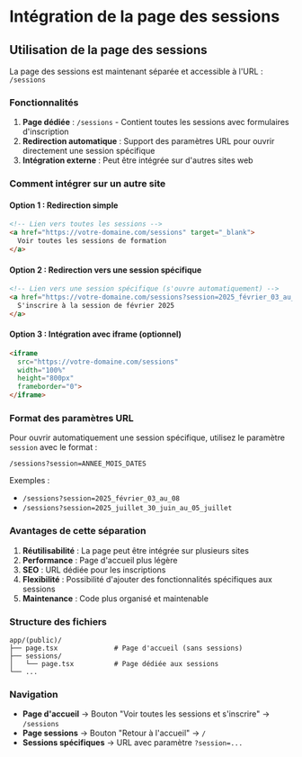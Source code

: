 # Intégration de la page des sessions

## Utilisation de la page des sessions

La page des sessions est maintenant séparée et accessible à l'URL : `/sessions`

### Fonctionnalités

1. **Page dédiée** : `/sessions` - Contient toutes les sessions avec formulaires d'inscription
2. **Redirection automatique** : Support des paramètres URL pour ouvrir directement une session spécifique
3. **Intégration externe** : Peut être intégrée sur d'autres sites web

### Comment intégrer sur un autre site

#### Option 1 : Redirection simple
```html
<!-- Lien vers toutes les sessions -->
<a href="https://votre-domaine.com/sessions" target="_blank">
  Voir toutes les sessions de formation
</a>
```

#### Option 2 : Redirection vers une session spécifique
```html
<!-- Lien vers une session spécifique (s'ouvre automatiquement) -->
<a href="https://votre-domaine.com/sessions?session=2025_février_03_au_08" target="_blank">
  S'inscrire à la session de février 2025
</a>
```

#### Option 3 : Intégration avec iframe (optionnel)
```html
<iframe 
  src="https://votre-domaine.com/sessions" 
  width="100%" 
  height="800px"
  frameborder="0">
</iframe>
```

### Format des paramètres URL

Pour ouvrir automatiquement une session spécifique, utilisez le paramètre `session` avec le format :
```
/sessions?session=ANNEE_MOIS_DATES
```

Exemples :
- `/sessions?session=2025_février_03_au_08`
- `/sessions?session=2025_juillet_30_juin_au_05_juillet`

### Avantages de cette séparation

1. **Réutilisabilité** : La page peut être intégrée sur plusieurs sites
2. **Performance** : Page d'accueil plus légère
3. **SEO** : URL dédiée pour les inscriptions
4. **Flexibilité** : Possibilité d'ajouter des fonctionnalités spécifiques aux sessions
5. **Maintenance** : Code plus organisé et maintenable

### Structure des fichiers

```
app/(public)/
├── page.tsx              # Page d'accueil (sans sessions)
├── sessions/
│   └── page.tsx          # Page dédiée aux sessions
└── ...
```

### Navigation

- **Page d'accueil** → Bouton "Voir toutes les sessions et s'inscrire" → `/sessions`
- **Page sessions** → Bouton "Retour à l'accueil" → `/`
- **Sessions spécifiques** → URL avec paramètre `?session=...`











